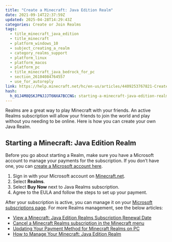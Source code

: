 ```yaml
---
title: "Create a Minecraft: Java Edition Realm"
date: 2021-09-14T22:37:59Z
updated: 2025-04-28T14:29:43Z
categories: Create or Join Realms
tags:
  - title_minecraft_java_edition
  - title_minecraft
  - platform_windows_10
  - subject_creating_a_realm
  - category_realms_support
  - platform_linux
  - platform_macos
  - platform_pc
  - title_minecraft_java_bedrock_for_pc
  - section_26104084764557
  - use_for_autoreply
link: https://help.minecraft.net/hc/en-us/articles/4409253767821-Create-a-Minecraft-Java-Edition-Realm
hash:
  h_01J4M8QSKJPNJJJT6NXA7BCCNG: starting-a-minecraft-java-edition-realm
---
```


Realms are a great way to play Minecraft with your friends. An active Realms subscription will allow your friends to join the world and play without you needing to be online. Here is how you can create your own Java Realm.

## Starting a Minecraft: Java Edition Realm

Before you go about starting a Realm, make sure you have a Microsoft account to manage your payments for the subscription. If you don’t have one, you can [create a Microsoft account here](https://account.microsoft.com/account/CreateAccount).

1.  Sign in with your Microsoft account on [Minecraft.net](https://www.minecraft.net/en-us/msaprofile).
2.  Select **Realms**.
3.  Select **Buy Now** next to Java Realms subscription.
4.  Agree to the EULA and follow the steps to set up your payment.

After your subscription is active, you can manage it on your [Microsoft subscriptions page](https://account.microsoft.com/services?fref=home.drawers.subscriptions.view-all-subscriptions). For more Realms management, see the below articles:

- [View a Minecraft: Java Edition Realms Subscription Renewal Date](../Manage-Realms-Subscriptions/View-a-Minecraft-Java-Edition-Realms-Subscription-Renewal-Date.md)
- [Cancel a Minecraft Realms subscription in the Minecraft menu](../Cancel-Realms-Subscriptions/Cancel-a-Minecraft-Realms-subscription-in-the-Minecraft-menu.md)
- [Updating Your Payment Method for Minecraft Realms on PC](../Manage-Realms-Subscriptions/Updating-Your-Payment-Method-for-Minecraft-Realms-on-PC.md)
- [How to Manage Your Minecraft: Java Edition Realm](../Manage-Realms-Settings-Worlds/How-to-Manage-Your-Minecraft-Java-Edition-Realm.md)
